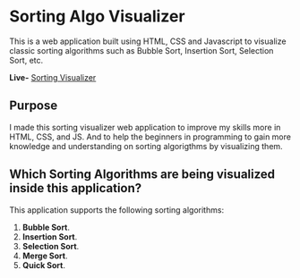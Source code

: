 # Sorting Algo Visualizer

This is a web application built using HTML, CSS and Javascript to visualize classic sorting algorithms such as Bubble Sort, Insertion Sort, Selection Sort, etc.

**Live-** [Sorting Visualizer](https://jaytisoni.github.io/SortAlgoVisualizer/) 

## Purpose

I made this sorting visualizer web application to improve my skills more in HTML, CSS, and JS. And to help the beginners in programming to gain more knowledge and understanding on sorting algorigthms by visualizing them.

## Which Sorting Algorithms are being visualized inside this application?

This application supports the following sorting algorithms:

1. **Bubble Sort**.
2. **Insertion Sort**.
3. **Selection Sort**.
4. **Merge Sort**.
5. **Quick Sort**.
